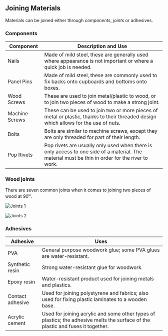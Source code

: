 Joining Materials
------------------------

Materials can be joined either through *components*, *joints* or adhesives.

### Components

|Component|Description and Use|
|---------|-------------------|
|Nails|Made of mild steel, these are generally used where appearance is not important or where a quick job is needed.|
|Panel Pins|Made of mild steel, these are commonly used to fix backs onto cupboards and bottoms onto boxes.|
|Wood Screws|These are used to join metal/plastic to wood, or to join two pieces of wood to make a strong joint.|
|Machine Screws|These can be used to join two or more pieces of metal or plastic, thanks to their threaded design which allows for the use of nuts.|
|Bolts|Bolts are similar to machine screws, except they are only threaded for part of their length.|
|Pop Rivets|Pop rivets are usually only used when there is only access to one side of a material. The material must be thin in order for the river to work.|

### Wood joints

There are seven common joints when it comes to joining two pieces of wood at 90<sup>o</sup>.

![Joints 1](http://www.bbc.co.uk/staticarchive/9896f3d29303c8d0e3994977792ecee7f7dae82c.gif)

![Joints 2](http://www.bbc.co.uk/staticarchive/ddde50db2a087283a51de356b872dfedee4a34d3.gif)

### Adhesives

|Adhesive|Uses|
|--------|----|
|PVA|General purpose woodwork glue; some PVA glues are water-resistant.|
|Synthetic resin|Strong water-resistant glue for woodwork.|
|Epoxy resin|Water-resistant product used for joining metals and plastics.|
|Contact adhesive|Used for joining polystyrene and fabrics; also used for fixing plastic laminates to a wooden base.|
|Acrylic cement|Used for joining acrylic and some other types of plastics; the adhesive melts the surface of the plastic and fuses it together.|
